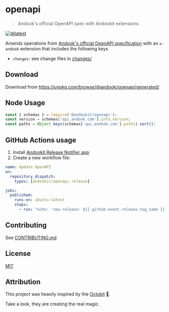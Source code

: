 # openapi

> Andook's official OpenAPI spec with Andookit extensions

[![@latest](https://img.shields.io/npm/v/@andookit/openapi.svg)](https://www.npmjs.com/package/@andookit/openapi)

Amends operations from [Andook's official OpenAPI specification](https://github.com/andook/rest-api-description/) with an `x-andook` extension that includes the following keys

- `changes`: see change files in [changes/](changes/)

## Download

Download from https://unpkg.com/browse/@andook/openapi/generated/

## Node Usage

```js
const { schemas } = require('@andookit/openapi');
const version = schemas['api.andook.com'].info.version;
const paths = Object.keys(schemas['api.andook.com'].paths).sort();
```

## GitHub Actions usage

1. Install [Andookit Release Notifier app](https://github.com/apps/andookit-release-notifier/)
2. Create a new workflow file:

```yml
name: Update OpenAPI
on:
  repository_dispatch:
    types: [andookit/openapi release]

jobs:
  published:
    runs-on: ubuntu-latest
    steps:
      - run: "echo: 'new release: ${{ github.event.release.tag_name }}'"
```

## Contributing

See [CONTRIBUTING.md](CONTRIBUTING.md)

## License

[MIT](LICENSE)

## Attribution

This project was heavily inspired by the [Octokit](https://github.com/octokit/openapi) 💖.

Take a look, they are creating the real magic.

